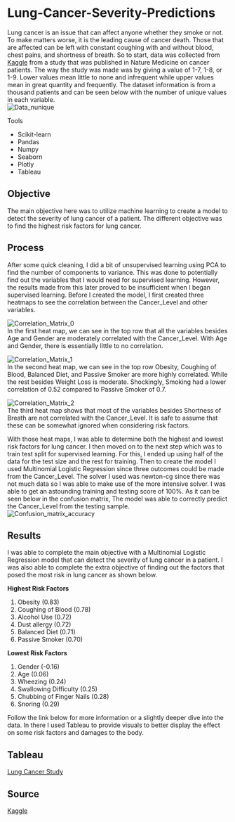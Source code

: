 # Lung-Cancer-Severity-Predictions
Lung cancer is an issue that can affect anyone whether they smoke or not. To make matters worse, it is the leading cause of cancer death. Those that are affected can be left with constant coughing with and without blood, chest pains, and shortness of breath. So to start, data was collected from [Kaggle](https://www.kaggle.com/datasets/thedevastator/cancer-patients-and-air-pollution-a-new-link) from a study that was published in Nature Medicine on cancer patients. The way the study was made was by giving a value of 1-7, 1-8, or 1-9. Lower values mean little to none and infrequent while upper values mean in great quantity and frequently. The dataset information is from a thousand patients and can be seen below with the number of unique values in each variable.    
![Data_nunique](https://user-images.githubusercontent.com/89541481/221752392-4335f88f-1851-4cd5-b7d3-3e86bcb3c632.PNG)

  
Tools
- Scikit-learn
- Pandas
- Numpy
- Seaborn
- Plotly
- Tableau
    
## Objective
The main objective here was to utilize machine learning to create a model to detect the severity of lung cancer of a patient. The different objective was to find the highest risk factors for lung cancer.

## Process
After some quick cleaning, I did a bit of unsupervised learning using PCA to find the number of components to variance. This was done to potentially find out the variables that I would need for supervised learning. However, the results made from this later proved to be insufficient when I began supervised learning. Before I created the model, I first created three heatmaps to see the correlation between the Cancer_Level and other variables.
    
![Correlation_Matrix_0](https://user-images.githubusercontent.com/89541481/221752362-5a24a8e2-ada5-4d02-82a6-9613ea7aa65a.PNG)    
In the first heat map, we can see in the top row that all the variables besides Age and Gender are moderately correlated with the Cancer_Level. With Age and Gender, there is essentially little to no correlation.
    
![Correlation_Matrix_1](https://user-images.githubusercontent.com/89541481/221752312-b9f91c12-86a0-4211-98e9-d21ad1e8dc4a.PNG)    
In the second heat map, we can see in the top row Obesity, Coughing of Blood, Balanced Diet, and Passive Smoker are more highly correlated. While the rest besides Weight Loss is moderate. Shockingly, Smoking had a lower correlation of 0.52 compared to Passive Smoker of 0.7. 
  
![Correlation_Matrix_2](https://user-images.githubusercontent.com/89541481/221752279-ea58f8bf-af3d-4347-8ef5-b2f28c25f50f.PNG)    
The third heat map shows that most of the variables besides Shortness of Breath are not correlated with the Cancer_Level. It is safe to assume that these can be somewhat ignored when considering risk factors.  

With those heat maps, I was able to determine both the highest and lowest risk factors for lung cancer. I then moved on to the next step which was to train test split for supervised learning. For this, I ended up using half of the data for the test size and the rest for training. Then to create the model I used Multinomial Logistic Regression since three outcomes could be made from the Cancer_Level. The solver I used was newton-cg since there was not much data so I was able to make use of the more intensive solver. I was able to get an astounding training and testing score of 100%. As it can be seen below in the confusion matrix, The model was able to correctly predict the Cancer_Level from the testing sample.      
![Confusion_matrix_accuracy](https://user-images.githubusercontent.com/89541481/222294764-fdd070a6-694e-4347-ab91-ed9e37bf4fbd.png)

## Results
I was able to complete the main objective with a Multinomial Logistic Regression model that can detect the severity of lung cancer in a patient. I was also able to complete the extra objective of finding out the factors that posed the most risk in lung cancer as shown below.    

**Highest Risk Factors**
1. Obesity (0.83)
2. Coughing of Blood (0.78)
3. Alcohol Use (0.72)
4. Dust allergy (0.72)
5. Balanced Diet (0.71)
6. Passive Smoker (0.70)
   
   
**Lowest Risk Factors**
1. Gender (-0.16)
2. Age (0.06)
3. Wheezing (0.24)
4. Swallowing Difficulty (0.25)
5. Chubbing of Finger Nails (0.28)
6. Snoring (0.29)
      
Follow the link below for more information or a slightly deeper dive into the data. In there I used Tableau to provide visuals to better display the effect on some risk factors and damages to the body.   

## Tableau
[Lung Cancer Study](https://public.tableau.com/app/profile/taco5815/viz/LungCancerStudy/ExaminingLungCancer)

## Source
[Kaggle](https://www.kaggle.com/datasets/thedevastator/cancer-patients-and-air-pollution-a-new-link)
